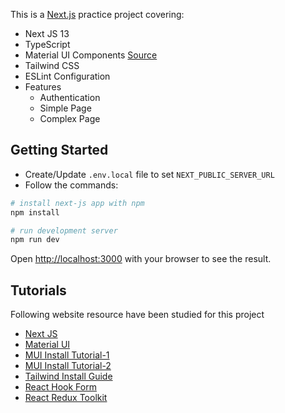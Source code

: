 This is a [Next.js](https://nextjs.org/) practice project covering:

- Next JS 13
- TypeScript
- Material UI Components [Source](https://mui.com/material-ui/)
- Tailwind CSS
- ESLint Configuration
- Features
  - Authentication
  - Simple Page
  - Complex Page

## Getting Started

- Create/Update `.env.local` file to set `NEXT_PUBLIC_SERVER_URL`
- Follow the commands:

```bash
# install next-js app with npm
npm install

# run development server
npm run dev
```

Open [http://localhost:3000](http://localhost:3000) with your browser to see the result.

## Tutorials

Following website resource have been studied for this project

- [Next JS](https://nextjs.org/docs/getting-started)
- [Material UI](https://mui.com/material-ui/getting-started/overview/)
- [MUI Install Tutorial-1](https://www.geeksforgeeks.org/how-to-use-material-ui-with-next-js/)
- [MUI Install Tutorial-2](https://blog.logrocket.com/getting-started-with-mui-and-next-js)
- [Tailwind Install Guide](https://tailwindcss.com/docs/guides/nextjs)
- [React Hook Form](https://react-hook-form.com/get-started/)
- [React Redux Toolkit](https://redux-toolkit.js.org/tutorials/typescript)